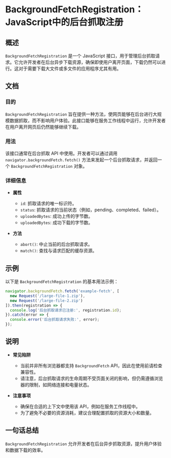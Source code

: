 <!--
Meta Description: # BackgroundFetchRegistration：JavaScript中的后台抓取注册 ## 概述 `BackgroundFetchRegistration` 是一个 JavaScript 接口，用于管理后台抓取请求。它允许开发者在后台异步下载资源，确保即使用户离开页面，下载仍然可以进行。...
Meta Keywords: backgroundfetchregistration, api, backgroundfetch, fetch, error
-->

# BackgroundFetchRegistration：JavaScript中的后台抓取注册

## 概述
`BackgroundFetchRegistration` 是一个 JavaScript 接口，用于管理后台抓取请求。它允许开发者在后台异步下载资源，确保即使用户离开页面，下载仍然可以进行。这对于需要下载大文件或多文件的应用程序尤其有用。

## 文档
### 目的
`BackgroundFetchRegistration` 旨在提供一种方法，使网页能够在后台进行大规模数据抓取，而不影响用户体验。此接口能够在服务工作线程中运行，允许开发者在用户离开网页后仍然能够继续下载。

### 用法
该接口通常在后台抓取 API 中使用。开发者可以通过调用 `navigator.backgroundFetch.fetch()` 方法来发起一个后台抓取请求，并返回一个 `BackgroundFetchRegistration` 对象。

### 详细信息
- **属性**
  - `id`: 抓取请求的唯一标识符。
  - `status`: 抓取请求的当前状态（例如，pending、completed、failed）。
  - `uploadedBytes`: 成功上传的字节数。
  - `uploadedBytes`: 成功下载的字节数。

- **方法**
  - `abort()`: 中止当前的后台抓取请求。
  - `match()`: 查找与请求匹配的缓存资源。

## 示例
以下是 `BackgroundFetchRegistration` 的基本用法示例：

```javascript
navigator.backgroundFetch.fetch('example-fetch', [
  new Request('/large-file-1.zip'),
  new Request('/large-file-2.zip')
]).then(registration => {
  console.log('后台抓取请求已注册:', registration.id);
}).catch(error => {
  console.error('后台抓取请求失败:', error);
});
```

## 说明
- **常见陷阱**
  - 当前并非所有浏览器都支持 `BackgroundFetch` API，因此在使用前请检查兼容性。
  - 请注意，后台抓取请求的生命周期不受页面关闭的影响，但仍需遵循浏览器的限制，如网络连接和电量状态。

- **注意事项**
  - 确保在合适的上下文中使用该 API，例如在服务工作线程中。
  - 为了避免不必要的资源消耗，建议合理配置抓取的资源大小和数量。

## 一句话总结
`BackgroundFetchRegistration` 允许开发者在后台异步抓取资源，提升用户体验和数据下载的效率。